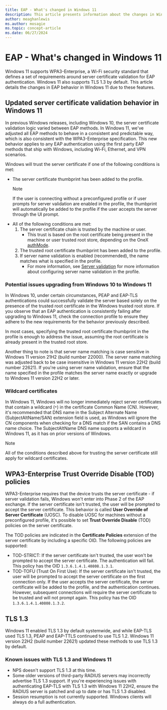 ```yaml
---
title: EAP - What's changed in Windows 11
description: This article presents information about the changes in Windows 11 for Extensible Authentication Protocol (EAP) settings.
author: meaghanlewis
ms.author: mosagie
ms.topic: concept-article
ms.date: 06/27/2024
---
```


# EAP - What's changed in Windows 11

Windows 11 supports WPA3-Enterprise, a Wi-Fi security standard that defines a set of requirements around server certificate validation for EAP authentication. Windows 11 also supports TLS 1.3 by default. This article details the changes in EAP behavior in Windows 11 due to these features.

## Updated server certificate validation behavior in Windows 11

In previous Windows releases, including Windows 10, the server certificate validation logic varied between EAP methods. In Windows 11, we've adjusted all EAP methods to behave in a consistent and predictable way, which is also consistent with the WPA3-Enterprise specification. This new behavior applies to any EAP authentication using the first party EAP methods that ship with Windows, including Wi-Fi, Ethernet, and VPN scenarios.

Windows will trust the server certificate if one of the following conditions is met:

- The server certificate thumbprint has been added to the profile.
  > [!NOTE]
  > If the user is connecting without a preconfigured profile or if user prompts for server validation are enabled in the profile, the thumbprint will automatically be added to the profile if the user accepts the server through the UI prompt.
- All of the following conditions are met:
  1. The server certificate chain is trusted by the machine or user.
      - This trust is based on the root certificate being present in the machine or user trusted root store, depending on the OneX [authMode](/windows/win32/nativewifi/onexschema-onex-element).
  1. The trusted root certificate thumbprint has been added to the profile.
  1. If server name validation is enabled (recommended), the name matches what is specified in the profile.
      - For more information, see [Server validation](network-access.md#server-certificate-validation) for more information about configuring server name validation in the profile.

### Potential issues upgrading from Windows 10 to Windows 11

In Windows 10, under certain circumstances, PEAP and EAP-TLS authentications could successfully validate the server based solely on the presence of the trusted root certificate in the Windows trusted root store. If you observe that an EAP authentication is consistently failing after upgrading to Windows 11, check the connection profile to ensure they adhere to the new requirements for the behavior previously described.

In most cases, specifying the trusted root certificate thumbprint in the profile is enough to address the issue, assuming the root certificate is already present in the trusted root store.

Another thing to note is that server name matching is case sensitive in Windows 11 version 21H2 (build number 22000). The server name matching was adjusted back to be case insensitive in Windows 11 version 22H2 (build number 22621). If you're using server name validation, ensure that the name specified in the profile matches the server name exactly or upgrade to Windows 11 version 22H2 or later.

### Wildcard certificates

In Windows 11, Windows will no longer immediately reject server certificates that contain a wildcard (`*`) in the certificate Common Name (CN). However, it's recommended that DNS name in the Subject Alternate Name (SubjectAltName/SAN) extension field is used, as Windows will ignore the CN components when checking for a DNS match if the SAN contains a DNS name choice. The SubjectAltName DNS name supports a wildcard in Windows 11, as it has on prior versions of Windows.
  > [!NOTE]
  > All of the conditions described above for trusting the server certificate still apply for wildcard certificates.


## WPA3-Enterprise Trust Override Disable (TOD) policies

WPA3-Enterprise requires that the device trusts the server certificate - if server validation fails, Windows won't enter into Phase 2 of the EAP exchange. If the server certificate isn't trusted, the user will be prompted to accept the server certificate. This behavior is called **User Override of Server Certificate** (UOSC). To disable UOSC for machines without a preconfigured profile, it's possible to set **Trust Override Disable** (TOD) policies on the server certificate.

The TOD policies are indicated in the **Certificate Policies** extension of the server certificate by including a specific OID. The following policies are supported:

- TOD-STRICT: If the server certificate isn't trusted, the user won't be prompted to accept the server certificate. The authentication will fail. This policy has the OID `1.3.6.1.4.1.40808.1.3.1`.
- TOD-TOFU (Trust On First Use): If the server certificate isn't trusted, the user will be prompted to accept the server certificate on the first connection only. If the user accepts the server certificate, the server certificate will be added to the profile, and the authentication continues. However, subsequent connections will require the server certificate to be trusted and will not prompt again. This policy has the OID `1.3.6.1.4.1.40808.1.3.2`.

## TLS 1.3

Windows 11 enabled TLS 1.3 by default systemwide, and while EAP-TLS used TLS 1.3, PEAP and EAP-TTLS continued to use TLS 1.2. Windows 11 version 22H2 (build number 22621) updated these methods to use TLS 1.3 by default.

### Known issues with TLS 1.3 and Windows 11

- NPS doesn't support TLS 1.3 at this time.
- Some older versions of third-party RADIUS servers may incorrectly advertise TLS 1.3 support. If you're experiencing issues with authenticating EAP-TLS with TLS 1.3 with Windows 11 22H2, ensure the RADIUS server is patched and up to date or has TLS 1.3 disabled.
- Session resumption is not currently supported. Windows clients will always do a full authentication.
